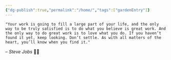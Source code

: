 ```yaml
---
{"dg-publish":true,"permalink":"/home/","tags":["gardenEntry"]}
---
```


	"Your work is going to fill a large part of your life, and the only way to be truly satisfied is to do what you believe is great work. And the only way to do great work is to love what you do. If you haven’t found it yet, keep looking. Don’t settle. As with all matters of the heart, you’ll know when you find it."
– *Steve Jobs* ✌🏼